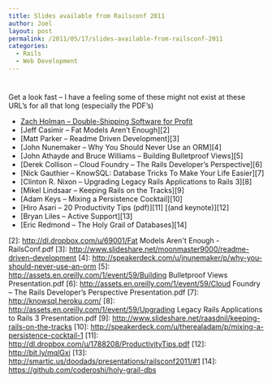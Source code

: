 ```yaml
---
title: Slides available from Railsconf 2011
author: Joel
layout: post
permalink: /2011/05/17/slides-available-from-railsconf-2011
categories:
  - Rails
  - Web Development
---
```

# 

Get a look fast – I have a feeling some of these might not exist at these URL’s for all that long (especially the PDF’s)

*   [Zach Holman – Double-Shipping Software for Profit][1]
*   [Jeff Casimir – Fat Models Aren’t Enough][2]
*   [Matt Parker – Readme Driven Development][3]
*   [John Nunemaker – Why You Should Never Use an ORM][4]
*   [John Athayde and Bruce Williams – Building Bulletproof Views][5]
*   [Derek Collison – Cloud Foundry – The Rails Developer’s Perspective][6]
*   [Nick Gauthier – KnowSQL: Database Tricks To Make Your Life Easier][7]
*   [Clinton R. Nixon – Upgrading Legacy Rails Applications to Rails 3][8]
*   [Mikel Lindsaar – Keeping Rails on the Tracks][9]
*   [Adam Keys – Mixing a Persistence Cocktail][10]
*   [Hiro Asari – 20 Productivity Tips (pdf)][11] [(and keynote)][12]
*   [Bryan Liles – Active Support][13]
*   [Eric Redmond – The Holy Grail of Databases][14]

 [1]: http://zachholman.com/talk/2011/railsconf
 [2]: http://dl.dropbox.com/u/69001/Fat Models Aren't Enough - RailsConf.pdf
 [3]: http://www.slideshare.net/moonmaster9000/readme-driven-development
 [4]: http://speakerdeck.com/u/jnunemaker/p/why-you-should-never-use-an-orm
 [5]: http://assets.en.oreilly.com/1/event/59/Building Bulletproof Views Presentation.pdf
 [6]: http://assets.en.oreilly.com/1/event/59/Cloud Foundry – The Rails Developer’s Perspective Presentation.pdf
 [7]: http://knowsql.heroku.com/
 [8]: http://assets.en.oreilly.com/1/event/59/Upgrading Legacy Rails Applications to Rails 3 Presentation.pdf
 [9]: http://www.slideshare.net/raasdnil/keeping-rails-on-the-tracks
 [10]: http://speakerdeck.com/u/therealadam/p/mixing-a-persistence-cocktail-1
 [11]: http://dl.dropbox.com/u/1788208/ProductivityTips.pdf
 [12]: http://bit.ly/mqlGxi
 [13]: http://smartic.us/doodads/presentations/railsconf2011/#1
 [14]: https://github.com/coderoshi/holy-grail-dbs
